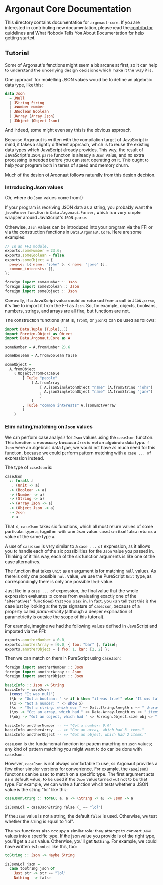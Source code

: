 # Argonaut Core Documentation

This directory contains documentation for `argonaut-core`. If you are interested in contributing new documentation, please read the [contributor guidelines](../.github/CONTRIBUTING.md) and [What Nobody Tells You About Documentation](https://documentation.divio.com) for help getting started.

## Tutorial

Some of Argonaut's functions might seem a bit arcane at first, so it can help to understand the underlying design decisions which make it the way it is.

One approach for modelling JSON values would be to define an algebraic data type, like this:

```purs
data Json
  = JNull
  | JString String
  | JNumber Number
  | JBoolean Boolean
  | JArray (Array Json)
  | JObject (Object Json)
```

And indeed, some might even say this is the obvious approach.

Because Argonaut is written with the compilation target of JavaScript in mind, it takes a slightly different approach, which is to reuse the existing data types which JavaScript already provides. This way, the result of JavaScript's `JSON.parse` function is already a `Json` value, and no extra processing is needed before you can start operating on it. This ought to help your program both in terms of speed and memory churn.

Much of the design of Argonaut follows naturally from this design decision.

### Introducing Json values

(Or, where do `Json` values come from?)

If your program is receiving JSON data as a string, you probably want the `jsonParser` function in `Data.Argonaut.Parser`, which is a very simple wrapper around JavaScript's `JSON.parse`.

Otherwise, `Json` values can be introduced into your program via the FFI or via the construction functions in `Data.Argonaut.Core`. Here are some examples:

```js
// In an FFI module.
exports.someNumber = 23.6;
exports.someBoolean = false;
exports.someObject = {
  people: [{ name: "john" }, { name: "jane" }],
  common_interests: [],
};
```

```purs
foreign import someNumber :: Json
foreign import someBoolean :: Json
foreign import someObject :: Json
```

Generally, if a JavaScript value could be returned from a call to `JSON.parse`, it's fine to import it from the FFI as `Json`. So, for example, objects, booleans, numbers, strings, and arrays are all fine, but functions are not.

The construction functions (that is, `fromX`, or `jsonX`) can be used as follows:

```purs
import Data.Tuple (Tuple(..))
import Foreign.Object as Object
import Data.Argonaut.Core as A

someNumber = A.fromNumber 23.6

someBoolean = A.fromBoolean false

someObject =
  A.fromObject
    ( Object.fromFoldable
        [ Tuple "people"
            ( A.fromArray
                [ A.jsonSingletonObject "name" (A.fromString "john")
                , A.jsonSingletonObject "name" (A.fromString "jane")
                ]
            )
        , Tuple "common_interests" A.jsonEmptyArray
        ]
    )
```

### Eliminating/matching on `Json` values

We can perform case analysis for `Json` values using the `caseJson` function. This function is necessary because `Json` is not an algebraic data type. If `Json` were an algebraic data type, we would not have as much need for this function, because we could perform pattern matching with a `case ... of` expression instead.

The type of `caseJson` is:

```purs
caseJson
  :: forall a
   . (Unit -> a)
  -> (Boolean -> a)
  -> (Number -> a)
  -> (String -> a)
  -> (Array Json -> a)
  -> (Object Json -> a)
  -> Json
  -> a
```

That is, `caseJson` takes six functions, which all must return values of some particular type `a`, together with one `Json` value. `caseJson` itself also returns a value of the same type `a`.

A use of `caseJson` is very similar to a `case ... of` expression, as it allows you to handle each of the six possibilities for the `Json` value you passed in. Thinking of it this way, each of the six function arguments is like one of the case alternatives.

The function that takes `Unit` as an argument is for matching `null` values. As there is only one possible `null` value, we use the PureScript `Unit` type, as correspondingly there is only one possible `Unit` value.

Just like in a `case ... of` expression, the final value that the whole expression evaluates to comes from evaluating exactly one of the 'alternatives' (functions) that you pass in. In fact, you can tell that this is the case just by looking at the type signature of `caseJson`, because of a property called _parametricity_ (although a deeper explanation of parametricity is outside the scope of this tutorial).

For example, imagine we had the following values defined in JavaScript and imported via the FFI:

```js
exports.anotherNumber = 0.0;
exports.anotherArray = [0.0, { foo: "bar" }, false];
exports.anotherObject = { foo: 1, bar: [2, 2] };
```

Then we can match on them in PureScript using `caseJson`:

```purs
foreign import anotherNumber :: Json
foreign import anotherArray :: Json
foreign import anotherObject :: Json

basicInfo :: Json -> String
basicInfo = caseJson
  (const "It was null")
  (\b -> "Got a boolean: " <> if b then "it was true!" else "It was false.")
  (\x -> "Got a number: " <> show x)
  (\s -> "Got a string, which was " <> Data.String.length s <> " characters long.")
  (\xs -> "Got an array, which had " <> Data.Array.length xs <> " items.")
  (\obj -> "Got an object, which had " <> Foreign.Object.size obj <> " items.")
```

```purs
basicInfo anotherNumber -- => "Got a number: 0.0"
basicInfo anotherArray  -- => "Got an array, which had 3 items."
basicInfo anotherObject -- => "Got an object, which had 2 items."
```

`caseJson` is the fundamental function for pattern matching on `Json` values; any kind of pattern matching you might want to do can be done with `caseJson`.

However, `caseJson` is not always comfortable to use, so Argonaut provides a few other simpler versions for convenience. For example, the `caseJsonX` functions can be used to match on a specific type. The first argument acts as a default value, to be used if the `Json` value turned out not to be that type. For example, we can write a function which tests whether a JSON value is the string "lol" like this:

```purs
caseJsonString :: forall a. a -> (String -> a) -> Json -> a

isJsonLol = caseJsonString false (_ == "lol")
```

If the `Json` value is not a string, the default `false` is used. Otherwise, we test whether the string is equal to "lol".

The `toX` functions also occupy a similar role: they attempt to convert `Json` values into a specific type. If the json value you provide is of the right type, you'll get a `Just` value. Otherwise, you'll get `Nothing`. For example, we could have written `isJsonLol` like this, too:

```purs
toString :: Json -> Maybe String

isJsonLol json =
  case toString json of
    Just str -> str == "lol"
    Nothing  -> false
```
